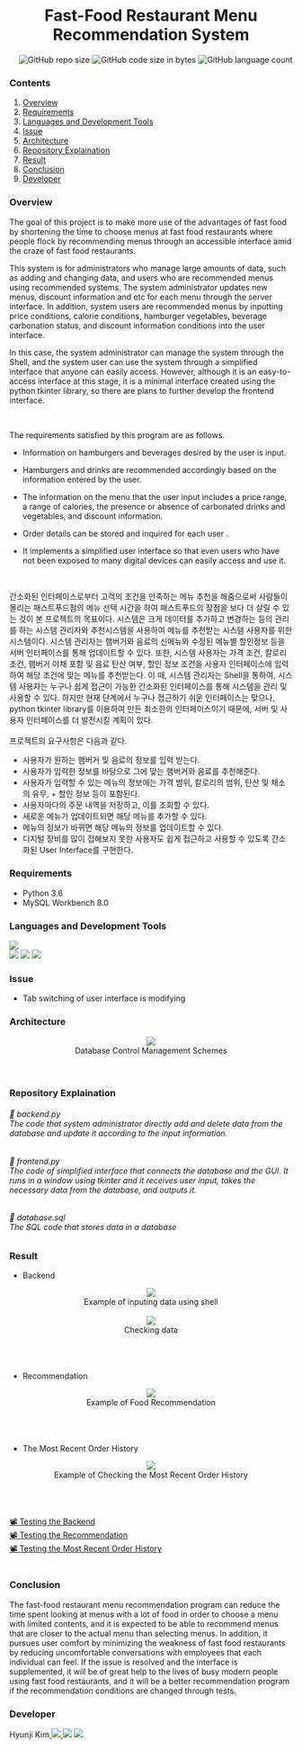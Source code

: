 # <div align=center> Fast-Food Restaurant Menu Recommendation System </div>

<div align=right> <img alt="GitHub repo size" src="https://img.shields.io/github/repo-size/HJK02130/Fast-Food-Restaurant-Menu-Recommendation-System?style=flat-square"> <img alt="GitHub code size in bytes" src="https://img.shields.io/github/languages/code-size/HJK02130/Fast-Food-Restaurant-Menu-Recommendation-System?style=flat-square"> <img alt="GitHub language count" src="https://img.shields.io/github/languages/count/HJK02130/Fast-Food-Restaurant-Menu-Recommendation-System?style=flat-square"> </div>


### Contents
1. [Overview](#overview)
2. [Requirements](#requirements)
3. [Languages and Development Tools](#languages-and-development-tools)
4. [Issue](#issue)
5. [Architecture](#architecture)
6. [Repository Explaination](#repository-explaination)
7. [Result](#result)
8. [Conclusion](#conclusion)
9. [Developer](#developer)


### Overview
The goal of this project is to make more use of the advantages of fast food by shortening the time to choose menus at fast food restaurants where people flock by recommending menus through an accessible interface amid the craze of fast food restaurants.

This system is for administrators who manage large amounts of data, such as adding and changing data, and users who are recommended menus using recommended systems. The system administrator updates new menus, discount information and etc for each menu through the server interface. In addition, system users are recommended menus by inputting price conditions, calorie conditions, hamburger vegetables, beverage carbonation status, and discount information conditions into the user interface.

In this case, the system administrator can manage the system through the Shell, and the system user can use the system through a simplified interface that anyone can easily access. However, although it is an easy-to-access interface at this stage, it is a minimal interface created using the python tkinter library, so there are plans to further develop the frontend interface.

<br/>


The requirements satisfied by this program are as follows.</br>
+ Information on hamburgers and beverages desired by the user is input.
+ Hamburgers and drinks are recommended accordingly based on the information entered by the user.
+ The information on the menu that the user input includes a price range, a range of calories, the presence or absence of carbonated drinks and vegetables, and discount information.
+ Order details can be stored and inquired for each user .
+ It implements a simplified user interface so that even users who have not been exposed to many digital devices can easily access and use it.
  
  </br>
  
간소화된 인터페이스로부터 고객의 조건을 만족하는 메뉴 추천을 해줌으로써 사람들이 몰리는 패스트푸드점의 메뉴 선택 시간을 하여 패스트푸드의 장점을 보다 더 살릴 수 있는 것이 본 프로젝트의 목표이다. 시스템은 크게 데이터를 추가하고 변경하는 등의 관리를 하는 시스템 관리자와 추천시스템을 사용하여 메뉴를 추천받는 시스템 사용자를 위한 시스템이다. 시스템 관리자는 햄버거와 음료의 신메뉴와 수정된 메뉴별 할인정보 등을 서버 인터페이스를 통해 업데이트할 수 있다. 또한, 시스템 사용자는 가격 조건, 칼로리 조건, 햄버거 야채 포함 및 음료 탄산 여부, 할인 정보 조건을 사용자 인터페이스에 입력하여 해당 조건에 맞는 메뉴를 추천받는다. 이 때, 시스템 관리자는 Shell을 통하여, 시스템 사용자는 누구나 쉽게 접근이 가능한 간소화된 인터페이스를 통해 시스템을 관리 및 사용할 수 있다. 하지만 현재 단계에서 누구나 접근하기 쉬운 인터페이스는 맞으나, python tkinter library를 이용하여 만든 최소한의 인터페이스이기 때문에, 서버 및 사용자 인터페이스를 더 발전시킬 계획이 있다.
<br/><br/>
프로젝트의 요구사항은 다음과 같다.<br/>

+ 사용자가 원하는 햄버거 및 음료의 정보를 입력 받는다.
+ 사용자가 입력한 정보를 바탕으로 그에 맞는 햄버거와 음료를 추천해준다.
+ 사용자가 입력할 수 있는 메뉴의 정보에는 가격 범위, 칼로리의 범위, 탄산 및 채소의 유무, + 할인 정보 등이 포함된다.
+ 사용자마다의 주문 내역을 저장하고, 이를 조회할 수 있다.
+ 새로운 메뉴가 업데이트되면 해당 메뉴를 추가할 수 있다.
+ 메뉴의 정보가 바뀌면 해당 메뉴의 정보를 업데이트할 수 있다.
+ 디지털 장비를 많이 접해보지 못한 사용자도 쉽게 접근하고 사용할 수 있도록 간소화된 User Interface를 구현한다.

### Requirements
+ Python 3.6
+ MySQL Workbench 8.0

### Languages and Development Tools
<img src="https://img.shields.io/badge/MySQL-4479A1?style=flat-square&logo=MySQL&logoColor=white"/> <br/> <img src="https://img.shields.io/badge/Python-3766AB?style=flat-square&logo=Python&logoColor=white"/> <img src="https://img.shields.io/badge/Google Colab-F9AB00?style=flat-square&logo=GoogleColab&logoColor=white"/> <img src="https://img.shields.io/badge/Visual Studio Code-007ACC?style=flat-square&logo=VisualStudioCode&logoColor=white"/>

### Issue
+ Tab switching of user interface is modifying

### Architecture
<div align=center>  <img src="./img/architecture.png"> </div>
<div align=center>  Database Control Management Schemes </div> <br/><br/>

### Repository Explaination
###### 📄 backend.py<br/> The code that system administrator directly add and delete data from the database and update it according to the input information.
###### 📄 frontend.py<br/> The code of simplified interface that connects the database and the GUI. It runs in a window using tkinter and it receives user input, takes the necessary data from the database, and outputs it.
###### 📄 database.sql<br/> The SQL code that stores data in a database


### Result
+ Backend<br/>
<div align=center><img src="./img/backend_ex1.png"><br/>
Example of inputing data using shell <br/><br/>
<img src="./img/backend_ex2.png"><br/>
Checking data</div>
<br/><br/><br/>

+ Recommendation <br/>
<div align=center><img src="./img/recommendation_food.png"><br/>
Example of Food Recommendation</div>
<br/><br/><br/>

+ The Most Recent Order History<br/>
<div align=center><img src="./img/most_recently_ordered.png"><br/>
Example of Checking the Most Recent Order History</div>
<br/><br/><br/>

[📽 Testing the Backend](https://drive.google.com/file/d/1zV7LPVXZkRA5xymigADNiWRn3crpBPux/view?usp=share_link) <br/>
[📽 Testing the Recommendation](https://drive.google.com/file/d/17rVaYJsJNsFxVcLVaM-DugZRWrV_0N2l/view?usp=share_link) <br/>
[📽 Testing the Most Recent Order History](https://drive.google.com/file/d/1sylJMnrQ7gq0fPwm_yITdvkZH_byZyUu/view?usp=share_link) <br/><br/>


### Conclusion
The fast-food restaurant menu recommendation program can reduce the time spent looking at menus with a lot of food in order to choose a menu with limited contents, and it is expected to be able to recommend menus that are closer to the actual menu than selecting menus. In addition, it pursues user comfort by minimizing the weakness of fast food restaurants by reducing uncomfortable conversations with employees that each individual can feel. If the issue is resolved and the interface is supplemented, it will be of great help to the lives of busy modern people using fast food restaurants, and it will be a better recommendation program if the recommendation conditions are changed through tests.

### Developer
Hyunji Kim<a href="mailto:hjk021@khu.ac.kr"> <img src ="https://img.shields.io/badge/Gmail-EA4335.svg?&style=flat-squar&logo=Gmail&logoColor=white"/> 
[<img src="https://img.shields.io/badge/Notion-000000?style=flat-square&logo=Notion&logoColor=white"/>](https://read-me.notion.site/Hyunji-Kim-9dbdb62cc84347feb85b3c58225bb63b)
	<a href = "https://github.com/HJK02130"> <img src ="https://img.shields.io/badge/Github-181717.svg?&style=flat-squar&logo=Github&logoColor=white"/> </a>
